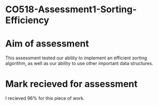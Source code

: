 # CO518-Assessment1-Sorting-Efficiency

<h1> Aim of assessment </h1>
This assessment tested our ability to implement an efficient sorting algorithm, as well as our ability to use other important data structures.

<h1> Mark recieved for assessment </h1>
I recieved 96% for this piece of work.
